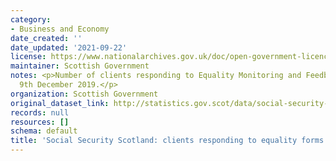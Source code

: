 ```yaml
---
category:
- Business and Economy
date_created: ''
date_updated: '2021-09-22'
license: https://www.nationalarchives.gov.uk/doc/open-government-licence/version/3/
maintainer: Scottish Government
notes: <p>Number of clients responding to Equality Monitoring and Feedback forms since
  9th December 2019.</p>
organization: Scottish Government
original_dataset_link: http://statistics.gov.scot/data/social-security-scotland-clients-responding-to-equality-forms
records: null
resources: []
schema: default
title: 'Social Security Scotland: clients responding to equality forms'
---
```


